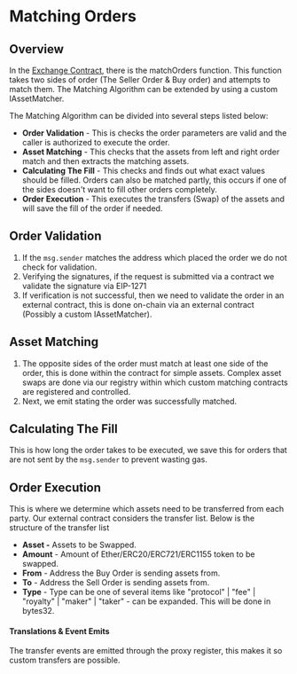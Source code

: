 # Matching Orders

## Overview

In the [Exchange Contract](../exchange/exchangev2.md), there is the matchOrders function. This function takes two sides of order \(The Seller Order & Buy order\) and attempts to match them. The Matching Algorithm can be extended by using a custom IAssetMatcher.

The Matching Algorithm can be divided into several steps listed below:

* **Order Validation** - This is checks the order parameters are valid and the caller is authorized to execute the order.
* **Asset Matching** - This checks that the assets from left and right order match and then extracts the matching assets.
* **Calculating The Fill** - This checks and finds out what exact values should be filled. Orders can also be matched partly, this occurs if one of the sides doesn't want to fill other orders completely.
* **Order Execution** - This executes the transfers \(Swap\) of the assets and will save the fill of the order if needed.

## Order Validation

1. If the `msg.sender` matches the address which placed the order we do not check for validation.
2. Verifying the signatures, if the request is submitted via a contract we validate the signature via EIP-1271
3. If verification is not successful, then we need to validate the order in an external contract, this is done on-chain via an external contract \(Possibly a custom IAssetMatcher\).

## Asset Matching

1. The opposite sides of the order must match at least one side of the order, this is done within the contract for simple assets. Complex asset swaps are done via our registry within which custom matching contracts are registered and controlled.
2. Next, we emit stating the order was successfully matched.

## Calculating The Fill

This is how long the order takes to be executed, we save this for orders that are not sent by the `msg.sender` to prevent wasting gas.

## Order Execution

This is where we determine which assets need to be transferred from each party. Our external contract considers the transfer list. Below is the structure of the transfer list

* **Asset -** Assets to be Swapped.
* **Amount** - Amount of Ether/ERC20/ERC721/ERC1155 token to be swapped.
* **From** - Address the Buy Order is sending assets from.
* **To** - Address the Sell Order is sending assets from.
* **Type** - Type can be one of several items like "protocol" \| "fee" \| "royalty" \| "maker" \| "taker" - can be expanded. This will be done in bytes32.

#### Translations & Event Emits

The transfer events are emitted through the proxy register, this makes it so custom transfers are possible.



